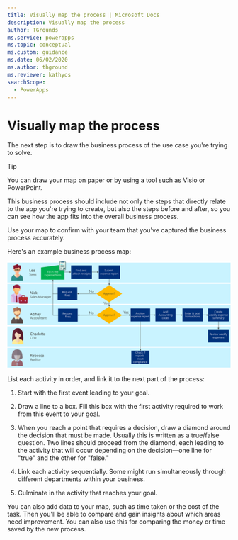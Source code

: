 ```yaml
---
title: Visually map the process | Microsoft Docs
description: Visually map the process
author: TGrounds
ms.service: powerapps
ms.topic: conceptual
ms.custom: guidance
ms.date: 06/02/2020
ms.author: thground
ms.reviewer: kathyos
searchScope:  
  - PowerApps
---
```


# Visually map the process

The next step is to draw the business process of the use case you're trying to
solve.

> [!TIP]
> You can draw your map on paper or by using a tool such as Visio or PowerPoint.

This business process should include not only the steps that directly relate to
the app you're trying to create, but also the steps before and after, so you can
see how the app fits into the overall business process.

Use your map to confirm with your team that you've captured the business
process accurately.

Here's an example business process map:
<!--That's excellent alt text!-->
![Example business process flowchart showing the steps of filling in the expense report, getting it approved, entering the data into the accounting system, and creating reports](media/original-business-process.png "Example business process flowchart showing the steps of filling in the expense report, getting it approved, entering the data into the accounting system, and creating reports")

List each activity in order, and link it to the next part of the process​:

1. Start with the first event leading to your goal.

2. Draw a line to a box. Fill this box with the first activity required to
    work from this event to your goal​.

3. When you reach a point that requires a decision, draw a diamond around the
    decision that must be made.<!--Suggested.--> Usually this is written as a true/false
    question. Two lines should proceed from the diamond, each leading to the activity
    that will occur depending on the decision&mdash;one line for "true" and the other for
    "false."<!--Suggested.-->​

4. Link each activity sequentially. Some might run simultaneously through
    different departments within your business​.

5. Culminate in the activity that reaches your goal. ​

You can also add data to your map, such as time taken or the cost of the task. Then
you'll be able to compare and gain insights about which areas need improvement. You
can also use this for comparing the money or time saved by the new process.
